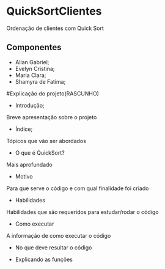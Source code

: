 # QuickSortClientes
Ordenação de clientes com Quick Sort
## Componentes
* Allan Gabriel;
* Evelyn Cristina;
* Maria Clara;
* Shamyra de Fatima;

#Explicação do projeto(RASCUNHO)

  * Introdução;
    
  Breve apresentação sobre o projeto

  * Índice;
     
  Tópicos que vão ser abordados

  * O que é QuickSort?
    
  Mais aprofundado
  
  * Motivo
    
 Para que serve o código e com qual finalidade foi criado

  * Habilidades
    
  Habilidades que são requeridos para estudar/rodar o código

  * Como executar
    
  A informação de como executar o código

  * No que deve resultar o código

  * Explicando as funções
